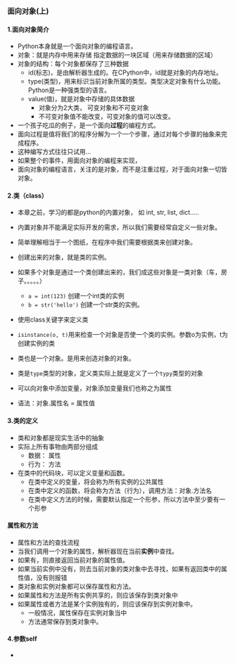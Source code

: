 ### 面向对象(上)
#### 1.面向对象简介
  - Python本身就是一个面向对象的编程语言。
  - 对象：就是内存中用来存储 指定数据的一块区域（用来存储数据的区域）
  - 对象的结构：每个对象都保存了三种数据
    - id(标志)，是由解析器生成的。在CPython中，id就是对象的内存地址。
    - type(类型)，用来标识当前对象所属的类型。类型决定对象有什么功能。Python是一种强类型的语言。
    - value(值)，就是对象中存储的具体数据
      - 对象分为2大类， 可变对象和不可变对象
      - 不可变对象值不能改变，可变对象的值可以改变。
  - 一个孩子吃瓜的例子，是一个面向**过程**的编程方式。
  - 面向过程是值将我们的程序分解为一个一个步骤，通过对每个步骤的抽象来完成程序。
  - 这种编写方式往往只试用...
  - 如果整个的事件，用面向对象的编程来实现，
  - 面向对象的编程语言，关注的是对象，而不是注重过程，对于面向对象一切皆对象。
  
#### 2.类（class）
  - 本章之前，学习的都是python的内置对象， 如 int, str, list, dict.....
  - 内置对象并不能满足实际开发的需求，所以我们需要经常自定义一些对象。
  - 简单理解相当于一个图纸，在程序中我们需要根据类来创建对象。
  - 创建出来的对象，就是类的实例。
  - 如果多个对象是通过一个类创建出来的，我们成这些对象是一类对象（车，房子。。。。。）
    - `a = int(123)` 创建一个int类的实例
    - `b = str('hello')` 创建一个str类的实例。
  - 使用class关键字来定义类
  
  - `isinstance(o, t)`用来检查一个对象是否使一个类的实例。参数o为实例，t为创建实例的类
  
  

  - 类也是一个对象。是用来创造对象的对象。
  - 类是`type`类型的对象，定义类实际上就是定义了一个`typy`类型的对象
  - 可以向对象中添加变量，对象添加变量我们也称之为属性
  - 语法：对象.属性名 = 属性值
#### 3.类的定义 
  - 类和对象都是现实生活中的抽象
  - 实际上所有事物由两部分组成
    - 数据： 属性
    - 行为： 方法 
  - 在类中的代码块，可以定义变量和函数。
    - 在类中定义的变量，将会称为所有实例的公共属性
    - 在类中定义的函数，将会称为方法（行为），调用方法：对象.方法名
    - 在类中定义方法的时候，需要默认指定一个形参，所以方法中至少要有一个形参
  
#### 属性和方法
  - 属性和方法的查找流程
  - 当我们调用一个对象的属性，解析器现在当前**实例**中查找。
  - 如果有，则直接返回当前对象的属性值。
  - 如果当前实例中没有，则去当前对象的类对象中去寻找，如果有返回类中的属性值，没有则报错
  - 类对象和实例对象都可以保存属性和方法。
  - 如果属性和方法是所有实例共享的，则应该保存到类对象中
  - 如果属性或者方法是某个实例独有的，则应该保存到实例对象中。
    - 一般情况，属性保存在实例对象当中
    - 方法通常保存到类对象中。
    
#### 4.参数self
  - 
